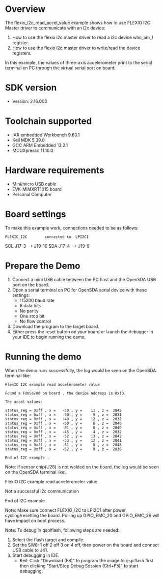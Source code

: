 Overview
========
The flexio_i2c_read_accel_value example shows how to use FLEXIO I2C  Master driver to communicate with an i2c device:

 1. How to use the flexio i2c master driver to read a i2c device who_am_I register.
 2. How to use the flexio i2c master driver to write/read the device registers.

In this example, the values of three-axis accelerometer print to the serial terminal on PC through
the virtual serial port on board.

SDK version
===========
- Version: 2.16.000

Toolchain supported
===================
- IAR embedded Workbench  9.60.1
- Keil MDK  5.39.0
- GCC ARM Embedded  13.2.1
- MCUXpresso  11.10.0

Hardware requirements
=====================
- Mini/micro USB cable
- EVK-MIMXRT1015 board
- Personal Computer

Board settings
==============
To make this example work, connections needed to be as follows:

    FLEXIO_I2C        connected to  LPI2C1
SCL     J17-3           -->        J19-10
SDA     J17-4           -->        J19-9

Prepare the Demo
================
1.  Connect a mini USB cable between the PC host and the OpenSDA USB port on the board.
2.  Open a serial terminal on PC for OpenSDA serial device with these settings:
    - 115200 baud rate
    - 8 data bits
    - No parity
    - One stop bit
    - No flow control
3.  Download the program to the target board.
4.  Either press the reset button on your board or launch the debugger in your IDE to begin running the demo.

Running the demo
================
When the demo runs successfully, the log would be seen on the OpenSDA terminal like:

~~~~~~~~~~~~~~~~~~~~~
FlexIO I2C example read accelerometer value

Found a FXOS8700 on board , the device address is 0x1D.

The accel values:

status_reg = 0xff , x =   -50 , y =    11 , z =  2045
status_reg = 0xff , x =   -50 , y =     9 , z =  2031
status_reg = 0xff , x =   -49 , y =    12 , z =  2032
status_reg = 0xff , x =   -50 , y =     6 , z =  2046
status_reg = 0xff , x =   -51 , y =     8 , z =  2040
status_reg = 0xff , x =   -45 , y =     4 , z =  2032
status_reg = 0xff , x =   -52 , y =    13 , z =  2042
status_reg = 0xff , x =   -53 , y =    12 , z =  2041
status_reg = 0xff , x =   -51 , y =     8 , z =  2048
status_reg = 0xff , x =   -52 , y =     9 , z =  2036

End of I2C example .
~~~~~~~~~~~~~~~~~~~~~

Note:
if sensor chip(U26) is not welded on the board, the log would be seen on the OpenSDA terminal like:

FlexIO I2C example read accelerometer value

Not a successful i2c communication

End of I2C example .

Note:
Make sure connect FLEXIO_I2C to LPI2C1 after power cycling/resetting the board.
Pulling up GPIO_EMC_20 and GPIO_EMC_26 will have impact on boot process.

Note:
To debug in qspiflash, following steps are needed:
1. Select the flash target and compile.
3. Set the SW8: 1 off 2 off 3 on 4 off, then power on the board and connect USB cable to J41.
4. Start debugging in IDE.
   - Keil: Click "Download (F8)" to program the image to qspiflash first then clicking "Start/Stop Debug Session (Ctrl+F5)" to start debugging.
